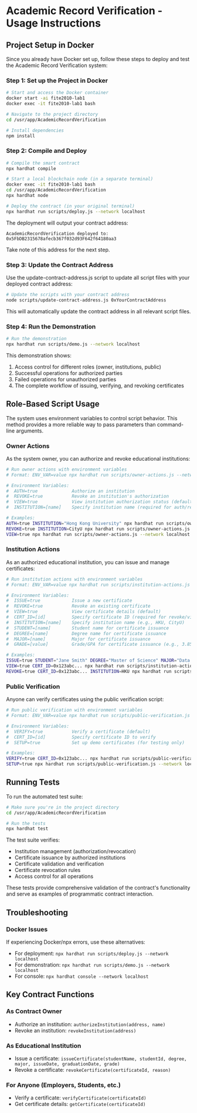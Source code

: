# Academic Record Verification - Usage Instructions

## Project Setup in Docker

Since you already have Docker set up, follow these steps to deploy and test the Academic Record Verification system:

### Step 1: Set up the Project in Docker

```bash
# Start and access the Docker container
docker start -ai fite2010-lab1
docker exec -it fite2010-lab1 bash

# Navigate to the project directory
cd /usr/app/AcademicRecordVerification

# Install dependencies
npm install
```

### Step 2: Compile and Deploy

```bash
# Compile the smart contract
npx hardhat compile

# Start a local blockchain node (in a separate terminal)
docker exec -it fite2010-lab1 bash
cd /usr/app/AcademicRecordVerification
npx hardhat node

# Deploy the contract (in your original terminal)
npx hardhat run scripts/deploy.js --network localhost
```

The deployment will output your contract address:
```
AcademicRecordVerification deployed to: 0x5FbDB2315678afecb367f032d93F642f64180aa3
```

Take note of this address for the next step.

### Step 3: Update the Contract Address

Use the update-contract-address.js script to update all script files with your deployed contract address:

```bash
# Update the scripts with your contract address
node scripts/update-contract-address.js 0xYourContractAddress
```

This will automatically update the contract address in all relevant script files.

### Step 4: Run the Demonstration

```bash
# Run the demonstration
npx hardhat run scripts/demo.js --network localhost
```

This demonstration shows:
1. Access control for different roles (owner, institutions, public)
2. Successful operations for authorized parties
3. Failed operations for unauthorized parties
4. The complete workflow of issuing, verifying, and revoking certificates

## Role-Based Script Usage

The system uses environment variables to control script behavior. This method provides a more reliable way to pass parameters than command-line arguments.

### Owner Actions

As the system owner, you can authorize and revoke educational institutions:

```bash
# Run owner actions with environment variables
# Format: ENV_VAR=value npx hardhat run scripts/owner-actions.js --network localhost

# Environment Variables:
#  AUTH=true             Authorize an institution
#  REVOKE=true           Revoke an institution's authorization
#  VIEW=true             View institution authorization status (default)
#  INSTITUTION=[name]    Specify institution name (required for auth/revoke)

# Examples:
AUTH=true INSTITUTION="Hong Kong University" npx hardhat run scripts/owner-actions.js --network localhost
REVOKE=true INSTITUTION=CityU npx hardhat run scripts/owner-actions.js --network localhost
VIEW=true npx hardhat run scripts/owner-actions.js --network localhost
```

### Institution Actions

As an authorized educational institution, you can issue and manage certificates:

```bash
# Run institution actions with environment variables
# Format: ENV_VAR=value npx hardhat run scripts/institution-actions.js --network localhost

# Environment Variables:
#  ISSUE=true            Issue a new certificate
#  REVOKE=true           Revoke an existing certificate
#  VIEW=true             View certificate details (default)
#  CERT_ID=[id]          Specify certificate ID (required for revoke/view)
#  INSTITUTION=[name]    Specify institution name (e.g., HKU, CityU)
#  STUDENT=[name]        Student name for certificate issuance
#  DEGREE=[name]         Degree name for certificate issuance
#  MAJOR=[name]          Major for certificate issuance
#  GRADE=[value]         Grade/GPA for certificate issuance (e.g., 3.85)

# Examples:
ISSUE=true STUDENT="Jane Smith" DEGREE="Master of Science" MAJOR="Data Science" GRADE=3.95 INSTITUTION=HKU npx hardhat run scripts/institution-actions.js --network localhost
VIEW=true CERT_ID=0x123abc... npx hardhat run scripts/institution-actions.js --network localhost
REVOKE=true CERT_ID=0x123abc... INSTITUTION=HKU npx hardhat run scripts/institution-actions.js --network localhost
```

### Public Verification

Anyone can verify certificates using the public verification script:

```bash
# Run public verification with environment variables
# Format: ENV_VAR=value npx hardhat run scripts/public-verification.js --network localhost

# Environment Variables:
#  VERIFY=true           Verify a certificate (default)
#  CERT_ID=[id]          Specify certificate ID to verify
#  SETUP=true            Set up demo certificates (for testing only)

# Examples:
VERIFY=true CERT_ID=0x123abc... npx hardhat run scripts/public-verification.js --network localhost
SETUP=true npx hardhat run scripts/public-verification.js --network localhost
```

## Running Tests

To run the automated test suite:

```bash
# Make sure you're in the project directory
cd /usr/app/AcademicRecordVerification

# Run the tests
npx hardhat test
```

The test suite verifies:
- Institution management (authorization/revocation)
- Certificate issuance by authorized institutions
- Certificate validation and verification
- Certificate revocation rules
- Access control for all operations

These tests provide comprehensive validation of the contract's functionality and serve as examples of programmatic contract interaction.

## Troubleshooting

### Docker Issues

If experiencing Docker/npx errors, use these alternatives:
- For deployment: `npx hardhat run scripts/deploy.js --network localhost`
- For demonstration: `npx hardhat run scripts/demo.js --network localhost`
- For console: `npx hardhat console --network localhost`

## Key Contract Functions

### As Contract Owner
- Authorize an institution: `authorizeInstitution(address, name)`
- Revoke an institution: `revokeInstitution(address)`

### As Educational Institution
- Issue a certificate: `issueCertificate(studentName, studentId, degree, major, issueDate, graduationDate, grade)`
- Revoke a certificate: `revokeCertificate(certificateId, reason)`

### For Anyone (Employers, Students, etc.)
- Verify a certificate: `verifyCertificate(certificateId)`
- Get certificate details: `getCertificate(certificateId)`